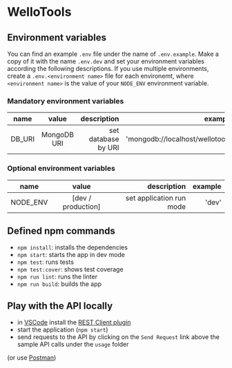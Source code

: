 # WelloTools

## Environment variables

You can find an example `.env` file under the name of `.env.example`.
Make a copy of it with the name `.env.dev` and set your environment variables according the following descriptions.
If you use multiple environments, create a `.env.<environment name>` file for each environemt, where `<environment name>` is the value of your `NODE_ENV` environment variable.

### Mandatory environment variables

| name   |    value    |         description |                          example |
| ------ | :---------: | ------------------: | -------------------------------: |
| DB_URI | MongoDB URI | set database by URI | 'mongodb://localhost/wellotools' |

### Optional environment variables

| name     |       value        |              description | example |
| -------- | :----------------: | -----------------------: | ------: |
| NODE_ENV | [dev / production] | set application run mode |   'dev' |

## Defined npm commands

- `npm install`: installs the dependencies
- `npm start`: starts the app in dev mode
- `npm test`: runs tests
- `npm test:cover`: shows test coverage
- `npm run lint`: runs the linter
- `npm run build`: builds the app

## Play with the API locally

- in [VSCode](https://code.visualstudio.com/) install the [REST Client plugin](https://marketplace.visualstudio.com/items?itemName=humao.rest-client)
- start the application (`npm start`)
- send requests to the API by clicking on the `Send Request` link above the sample API calls under the `usage` folder

(or use [Postman](https://www.postman.com/))
